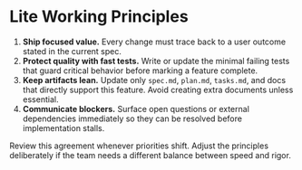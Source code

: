 # Lite Working Principles

1. **Ship focused value.** Every change must trace back to a user outcome stated in the current spec.
2. **Protect quality with fast tests.** Write or update the minimal failing tests that guard critical behavior before marking a feature complete.
3. **Keep artifacts lean.** Update only `spec.md`, `plan.md`, `tasks.md`, and docs that directly support this feature. Avoid creating extra documents unless essential.
4. **Communicate blockers.** Surface open questions or external dependencies immediately so they can be resolved before implementation stalls.

Review this agreement whenever priorities shift. Adjust the principles deliberately if the team needs a different balance between speed and rigor.
